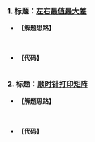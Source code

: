 ### 1. 标题：[左右最值最大差](https://www.nowcoder.com/questionTerminal/f5805cc389394cf69d89b29c0430ff27)
- **【解题思路】**

　　

- **【代码】**
```C++

```

### 2. 标题：[顺时针打印矩阵](https://www.nowcoder.com/questionTerminal/97e7a475d2a84eacb60ee545597a8407)
- **【解题思路】**

　　

- **【代码】**
```C++

```
